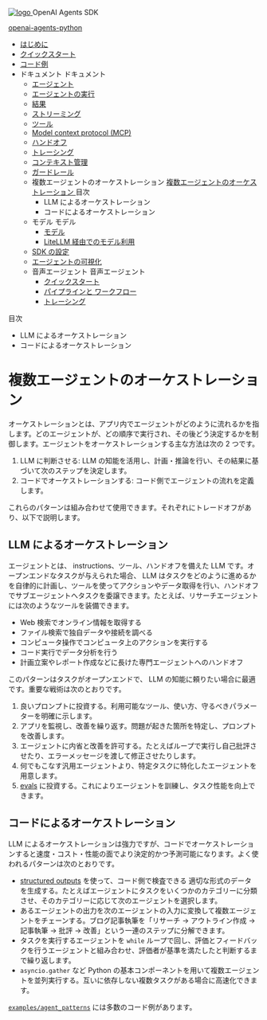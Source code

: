 [ ![logo](../../assets/logo.svg) ](../ "OpenAI Agents SDK") OpenAI Agents SDK 

[ openai-agents-python  ](https://github.com/openai/openai-agents-python "リポジトリへ")

  * [ はじめに  ](../)
  * [ クイックスタート  ](../quickstart/)
  * [ コード例  ](../examples/)
  * ドキュメント  ドキュメント 
    * [ エージェント  ](../agents/)
    * [ エージェントの実行  ](../running_agents/)
    * [ 結果  ](../results/)
    * [ ストリーミング  ](../streaming/)
    * [ ツール  ](../tools/)
    * [ Model context protocol (MCP)  ](../mcp/)
    * [ ハンドオフ  ](../handoffs/)
    * [ トレーシング  ](../tracing/)
    * [ コンテキスト管理  ](../context/)
    * [ ガードレール  ](../guardrails/)
    * 複数エージェントのオーケストレーション  [ 複数エージェントのオーケストレーション  ](./) 目次 
      * LLM によるオーケストレーション 
      * コードによるオーケストレーション 
    * モデル  モデル 
      * [ モデル  ](../models/)
      * [ LiteLLM 経由でのモデル利用  ](../models/litellm/)
    * [ SDK の設定  ](../config/)
    * [ エージェントの可視化  ](../visualization/)
    * 音声エージェント  音声エージェント 
      * [ クイックスタート  ](../voice/quickstart/)
      * [ パイプラインと ワークフロー  ](../voice/pipeline/)
      * [ トレーシング  ](../voice/tracing/)



目次 

  * LLM によるオーケストレーション 
  * コードによるオーケストレーション 



# 複数エージェントのオーケストレーション

オーケストレーションとは、アプリ内でエージェントがどのように流れるかを指します。どのエージェントが、どの順序で実行され、その後どう決定するかを制御します。エージェントをオーケストレーションする主な方法は次の 2 つです。

  1. LLM に判断させる: LLM の知能を活用し、計画・推論を行い、その結果に基づいて次のステップを決定します。 
  2. コードでオーケストレーションする: コード側でエージェントの流れを定義します。



これらのパターンは組み合わせて使用できます。それぞれにトレードオフがあり、以下で説明します。

## LLM によるオーケストレーション

エージェントとは、 instructions、ツール、ハンドオフを備えた LLM です。オープンエンドなタスクが与えられた場合、 LLM はタスクをどのように進めるかを自律的に計画し、ツールを使ってアクションやデータ取得を行い、ハンドオフでサブエージェントへタスクを委譲できます。たとえば、リサーチエージェントには次のようなツールを装備できます。

  * Web 検索でオンライン情報を取得する 
  * ファイル検索で独自データや接続を調べる 
  * コンピュータ操作でコンピュータ上のアクションを実行する 
  * コード実行でデータ分析を行う 
  * 計画立案やレポート作成などに長けた専門エージェントへのハンドオフ 



このパターンはタスクがオープンエンドで、 LLM の知能に頼りたい場合に最適です。重要な戦術は次のとおりです。

  1. 良いプロンプトに投資する。利用可能なツール、使い方、守るべきパラメーターを明確に示します。 
  2. アプリを監視し、改善を繰り返す。問題が起きた箇所を特定し、プロンプトを改善します。 
  3. エージェントに内省と改善を許可する。たとえばループで実行し自己批評させたり、エラーメッセージを渡して修正させたりします。 
  4. 何でもこなす汎用エージェントより、特定タスクに特化したエージェントを用意します。 
  5. [evals](https://platform.openai.com/docs/guides/evals) に投資する。これによりエージェントを訓練し、タスク性能を向上できます。 



## コードによるオーケストレーション

LLM によるオーケストレーションは強力ですが、コードでオーケストレーションすると速度・コスト・性能の面でより決定的かつ予測可能になります。よく使われるパターンは次のとおりです。

  * [structured outputs](https://platform.openai.com/docs/guides/structured-outputs) を使って、コード側で検査できる 適切な形式のデータ を生成する。たとえばエージェントにタスクをいくつかのカテゴリーに分類させ、そのカテゴリーに応じて次のエージェントを選択します。 
  * あるエージェントの出力を次のエージェントの入力に変換して複数エージェントをチェーンする。ブログ記事執筆を「リサーチ → アウトライン作成 → 記事執筆 → 批評 → 改善」という一連のステップに分解できます。 
  * タスクを実行するエージェントを `while` ループで回し、評価とフィードバックを行うエージェントと組み合わせ、評価者が基準を満たしたと判断するまで繰り返します。 
  * `asyncio.gather` など Python の基本コンポーネントを用いて複数エージェントを並列実行する。互いに依存しない複数タスクがある場合に高速化できます。 



[`examples/agent_patterns`](https://github.com/openai/openai-agents-python/tree/main/examples/agent_patterns) には多数のコード例があります。
